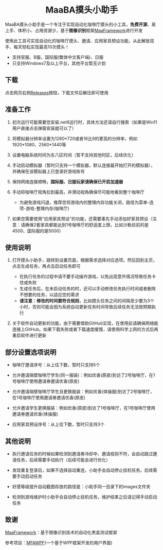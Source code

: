 <div align="center">

# MaaBA摸头小助手

</div>

MaaBA摸头小助手是一个专注于实现自动化咖啡厅摸头的小工具，**免费开源**、易上手、体积小、占用资源少，基于**图像识别**框架[MaaFramework](https://github.com/MaaXYZ/MaaFramework)进行开发

使用此工具可实现自动化的咖啡厅摸头、邀请、应用家具预设功能，从此解放双手、每天轻松实现最高10次摸头！

- 支持官服、B服、国际服(繁体中文客户端)、日服
- 只支持Windows7及以上平台，其他平台暂无计划

## 下载

点击网页右侧[Releases](https://github.com/ManuelLau/MaaBATapAssistant/releases)按钮，下载文件后解压即可使用

## 准备工作

1. 初次运行可能需要您安装.net8运行时，具体方法还请自行搜索（如果是Win11用户直接点击弹窗安装就可以了）

2. 将模拟器分辨率设置为1280\*720或者16比9的更高的分辨率，例如1920\*1080、2560\*1440等

3. 设置电脑系统时间为东八区时间（暂不支持其他时区，后续优化）

4. 手动启动模拟器（暂时只支持一个模拟器，默认连接最开始打开的模拟器），并确保在该模拟器上已登录好游戏账号

5. 保持网络连接顺畅，**国际服、日服玩家请确保已开启加速器**

6. 手动将咖啡厅视角拉到最高，并滑动视角确保尽可能地看到整个咖啡厅

    - 为避免游戏闪退，推荐您将游戏内的整理内存功能关闭，路径为菜单-选项-游戏-整理内存(咖啡厅)

7. 如果您需要使用“应用家具预设”的功能，还需要事先手动添加好家具预设（注意：请确保2套家具都能达到1号咖啡厅的舒适度上限，比如沙勒目前的是4500、国际服的是5000）

## 使用说明

1. 打开摸头小助手，跳转到设置页面，根据需求选择对应选项。然后回到主页，点击生成任务，再点击启动任务即可

    - 在执行任务的过程中请不要手动操作游戏，以免出现意外情况导致任务卡住或失败
    - 生成任务后，在未启动任务的时，还可以手动修改任务执行时间或者删除不想要的任务，以适应您的需求
    - **请注意：修改的时间要符合规则**，比如摸头任务之间的间隔至少要为3个小时，否则可能会因为系统自动更新任务时间导致后续任务无法按预期执行

2. 关于软件自动更新的功能，由于需要借助GitHub实现，在使用前请确保网络能连接上GitHub。如果下载失败或者下载速度缓慢，请使用科学上网的方式后再重启软件进行更新

## 部分设置选项说明

- 咖啡厅邀请序号：从上往下数，暂时只支持5个

- 允许邀请隔壁咖啡厅学生(同一服装)：例如优香(原皮)到访了2号咖啡厅，在1号咖啡厅使用邀请券邀请优香(原皮)

- 允许邀请隔壁咖啡厅学生且更换服装：例如优香(体操服)到访了2号咖啡厅，在1号咖啡厅使用邀请券邀请优香(原皮)

- 允许邀请学生更换服装：例如优香(原皮)到访了1号咖啡厅，在1号咖啡厅使用邀请券邀请优香(体操服)

- 应用家具预设序号：从上往下数，暂时只支持3个

## 其他说明

- 执行邀请任务的时候如果检测到邀请券冷却中、邀请规则不符，会自动跳过邀请任务，后续需要手动执行（后续可能会进行优化）

- 发现重复登录后，如果不选择自动重连，小助手会自动停止挂机任务。后续需要手动启动任务

- 好感等级提升自动截图存放的路径是：小助手同一目录下的images文件夹

- 检测到游戏维护时小助手会自动停止挂机任务，维护结束之后请记得手动启动任务

## 致谢

[MaaFramework](https://github.com/MaaXYZ/MaaFramework)：基于图像识别技术的自动化黑盒测试框架

参考项目：[MFAWPF](https://github.com/SweetSmellFox/MFAWPF)(一个基于WPF框架开发的用户界面)
